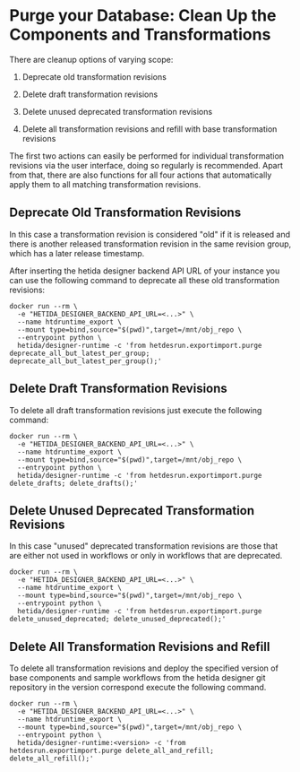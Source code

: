# Purge your Database: Clean Up the Components and Transformations

There are cleanup options of varying scope:

1. Deprecate old transformation revisions

2. Delete draft transformation revisions

3. Delete unused deprecated transformation revisions

4. Delete all transformation revisions and refill with base transformation revisions

The first two actions can easily be performed for individual transformation revisions via the user interface, doing so regularly is recommended. Apart from that, there are also functions for all four actions that automatically apply them to all matching transformation revisions.

## Deprecate Old Transformation Revisions

In this case a transformation revision is considered "old" if it is released and there is another  released transformation revision in the same revision group, which has a later release timestamp.

After inserting the hetida designer backend API URL of your instance you can use the following command to deprecate all these old transformation revisions:

```shell
docker run --rm \
  -e "HETIDA_DESIGNER_BACKEND_API_URL=<...>" \
  --name htdruntime_export \
  --mount type=bind,source="$(pwd)",target=/mnt/obj_repo \
  --entrypoint python \
  hetida/designer-runtime -c 'from hetdesrun.exportimport.purge deprecate_all_but_latest_per_group; deprecate_all_but_latest_per_group();'
```

## Delete Draft Transformation Revisions

To delete all draft transformation revisions just execute the following command:

```shell
docker run --rm \
  -e "HETIDA_DESIGNER_BACKEND_API_URL=<...>" \
  --name htdruntime_export \
  --mount type=bind,source="$(pwd)",target=/mnt/obj_repo \
  --entrypoint python \
  hetida/designer-runtime -c 'from hetdesrun.exportimport.purge delete_drafts; delete_drafts();'
```

## Delete Unused Deprecated Transformation Revisions

In this case "unused" deprecated transformation revisions are those that are either not used in workflows or only in workflows that are deprecated.

```shell
docker run --rm \
  -e "HETIDA_DESIGNER_BACKEND_API_URL=<...>" \
  --name htdruntime_export \
  --mount type=bind,source="$(pwd)",target=/mnt/obj_repo \
  --entrypoint python \
  hetida/designer-runtime -c 'from hetdesrun.exportimport.purge delete_unused_deprecated; delete_unused_deprecated();'
```

## Delete All Transformation Revisions and Refill 

To delete all transformation revisions and deploy the specified version of base components and sample workflows from the hetida designer git repository in the version correspond execute the following command. 

```shell
docker run --rm \
  -e "HETIDA_DESIGNER_BACKEND_API_URL=<...>" \
  --name htdruntime_export \
  --mount type=bind,source="$(pwd)",target=/mnt/obj_repo \
  --entrypoint python \
  hetida/designer-runtime:<version> -c 'from hetdesrun.exportimport.purge delete_all_and_refill; delete_all_refill();'
```
